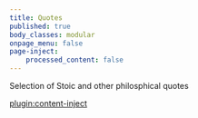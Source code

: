 ```yaml
---
title: Quotes
published: true
body_classes: modular
onpage_menu: false
page-inject:
    processed_content: false
---
```

Selection of Stoic and other philosphical quotes
 
[plugin:content-inject](/modular-quotes/_marcus-17)  